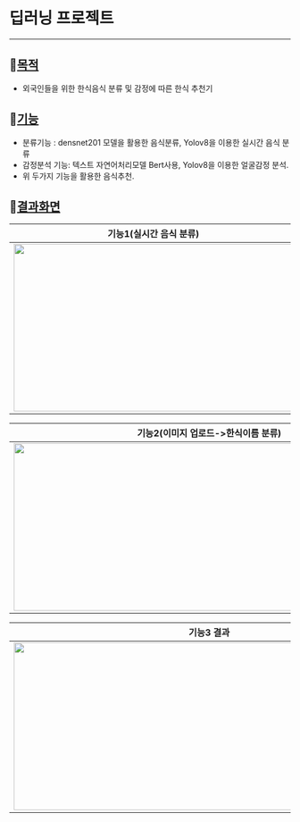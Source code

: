 # 딥러닝 프로젝트
-------------------------------------------------------------
## 🙌<u>목적</u>
- 외국인들을 위한 한식음식 분류 및 감정에 따른 한식 추천기

## 🤷<u>기능</u>
- 분류기능 : densnet201 모델을 활용한 음식분류, Yolov8을 이용한 실시간 음식 분류
- 감정분석 기능: 텍스트 자연어처리모델 Bert사용, Yolov8을 이용한 얼굴감정 분석. 
- 위 두가지 기능을 활용한 음식추천.

## 🤴<u>결과화면</u>
|기능1(실시간 음식 분류)|기능1 결과|
|:-:|:-:|
|<img src="https://user-images.githubusercontent.com/67897827/227238363-a43c1f31-9785-4205-b2b6-5c3decdc72b8.PNG" width="500" height="300"/>|<img src="https://user-images.githubusercontent.com/67897827/227238356-7d491a7c-bd21-454f-a470-b869dc8a8797.PNG" width="1100" height="300"/>| 

|기능2(이미지 업로드->한식이름 분류)|기능3(실시간 얼굴감정 분석)|
|:-:|:-:|
|<img src="https://user-images.githubusercontent.com/67897827/227238384-41a556fa-2964-437d-9026-c1891f1ab928.PNG" width="700" height="300"/>|<img src="https://user-images.githubusercontent.com/67897827/227238316-cd9793d4-9bd9-42f5-896c-7fdb9e59df91.PNG" width="700" height="300"/>| 

|기능3 결과|기능4(텍스트입력 -> 감정분석 후 한식추천)|
|:-:|:-:|
|<img src="https://user-images.githubusercontent.com/67897827/227238412-00c97a34-f846-4763-be66-1923bbfcc059.PNG" width="700" height="300"/>|<img src="https://user-images.githubusercontent.com/67897827/227238349-091dbf7c-9665-4ea2-91f6-4309f7baf2b2.PNG" width="700" height="300"/>|
